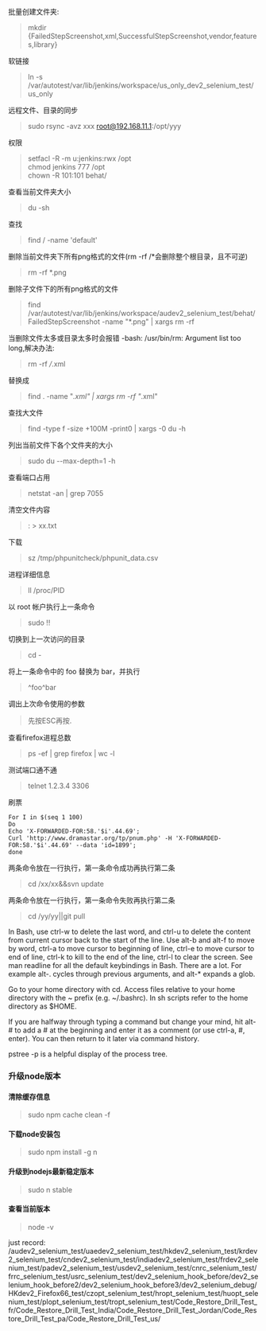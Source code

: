 批量创建文件夹:
>mkdir {FailedStepScreenshot,xml,SuccessfulStepScreenshot,vendor,features,library}

软链接
>ln -s /var/autotest/var/lib/jenkins/workspace/us_only_dev2_selenium_test/ us_only  

远程文件、目录的同步
>sudo rsync -avz xxx root@192.168.11.1:/opt/yyy

权限
>setfacl -R -m u:jenkins:rwx /opt  
>chmod jenkins 777 /opt  
>chown -R 101:101 behat/

查看当前文件夹大小
>du -sh

查找
>find / -name 'default'

删除当前文件夹下所有png格式的文件(rm -rf /*会删除整个根目录，且不可逆)
>rm -rf *.png

删除子文件下的所有png格式的文件  
>find /var/autotest/var/lib/jenkins/workspace/audev2_selenium_test/behat/FailedStepScreenshot -name "*.png" | xargs rm -rf

当删除文件太多或目录太多时会报错 -bash: /usr/bin/rm: Argument list too long,解决办法:
>rm -rf */*.xml  

替换成
>find . -name "*.xml" | xargs rm -rf "*.xml"

查找大文件
>find -type f -size +100M  -print0 | xargs -0 du -h

列出当前文件下各个文件夹的大小
>sudo du --max-depth=1 -h  

查看端口占用
>netstat -an | grep 7055

清空文件内容
>: > xx.txt

下载
>sz /tmp/phpunitcheck/phpunit_data.csv

进程详细信息
>ll /proc/PID

以 root 帐户执行上一条命令
>sudo !!

切换到上一次访问的目录 
>cd -

将上一条命令中的 foo 替换为 bar，并执行 
>^foo^bar

调出上次命令使用的参数
>先按ESC再按.

查看firefox进程总数
>ps -ef | grep firefox | wc -l

测试端口通不通
>telnet 1.2.3.4 3306  

刷票
```shell
For I in $(seq 1 100)
Do
Echo 'X-FORWARDED-FOR:58.'$i'.44.69';
Curl 'http://www.dramastar.org/tp/pnum.php' -H 'X-FORWARDED-FOR:58.'$i'.44.69' --data 'id=1899';
done
```

两条命令放在一行执行，第一条命令成功再执行第二条  
>cd /xx/xx&&svn update  

两条命令放在一行执行，第一条命令失败再执行第二条  
>cd /yy/yy||git pull  

In Bash, use ctrl-w to delete the last word, and ctrl-u to delete the content from current cursor back to the start of the line. Use alt-b and alt-f to move by word, ctrl-a to move cursor to beginning of line, ctrl-e to move cursor to end of line, ctrl-k to kill to the end of the line, ctrl-l to clear the screen. See man readline for all the default keybindings in Bash. There are a lot. For example alt-. cycles through previous arguments, and alt-* expands a glob.

Go to your home directory with cd. Access files relative to your home directory with the ~ prefix (e.g. ~/.bashrc). In sh scripts refer to the home directory as $HOME.

If you are halfway through typing a command but change your mind, hit alt-# to add a # at the beginning and enter it as a comment (or use ctrl-a, #, enter). You can then return to it later via command history.

pstree -p is a helpful display of the process tree.


### 升级node版本
#### 清除缓存信息
>sudo npm cache clean -f
#### 下载node安装包
>sudo npm install -g n
#### 升级到nodejs最新稳定版本
>sudo n stable
#### 查看当前版本
>node -v

just record:
/audev2_selenium_test/uaedev2_selenium_test/hkdev2_selenium_test/krdev2_selenium_test/cndev2_selenium_test/indiadev2_selenium_test/frdev2_selenium_test/padev2_selenium_test/usdev2_selenium_test/cnrc_selenium_test/frrc_selenium_test/usrc_selenium_test/dev2_selenium_hook_before/dev2_selenium_hook_before2/dev2_selenium_hook_before3/dev2_selenium_debug/HKdev2_Firefox66_test/czopt_selenium_test/hropt_selenium_test/huopt_selenium_test/plopt_selenium_test/tropt_selenium_test/Code_Restore_Drill_Test_fr/Code_Restore_Drill_Test_India/Code_Restore_Drill_Test_Jordan/Code_Restore_Drill_Test_pa/Code_Restore_Drill_Test_us/
